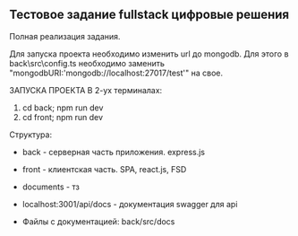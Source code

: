 ##  Тестовое задание fullstack цифровые решения
Полная реализация задания.

Для запуска проекта необходимо изменить url до mongodb.
Для этого в back\src\config.ts необходимо заменить "mongodbURI:'mongodb://localhost:27017/test'" на свое.

ЗАПУСКА ПРОЕКТА В 2-ух терминалах:
1. cd back; npm run dev
2. cd front; npm run dev

Структура:
- back - серверная часть приложения. express.js
- front - клиентская часть. SPA, react.js, FSD
- documents - тз

- localhost:3001/api/docs - документация swagger для api
- Файлы с документацией: back/src/docs
